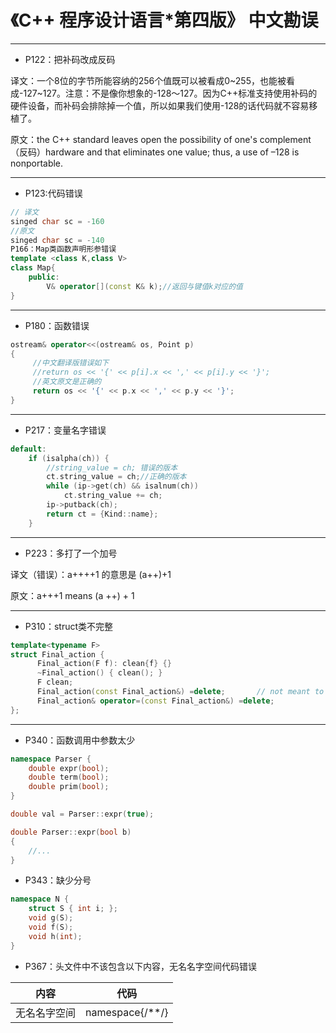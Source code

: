 # 《C++ 程序设计语言*第四版》 中文勘误

---

* P122：把补码改成反码

译文：一个8位的字节所能容纳的256个值既可以被看成0~255，也能被看成-127~127。注意：不是像你想象的-128～127。因为C++标准支持使用补码的硬件设备，而补码会排除掉一个值，所以如果我们使用-128的话代码就不容易移植了。


原文：the C++ standard leaves open the possibility of one's complement （反码）hardware and that eliminates one value; thus, a use of –128 is nonportable. 

---

* P123:代码错误

``` C++
// 译文
singed char sc = -160
//原文
singed char sc = -140
P166：Map类函数声明形参错误
template <class K,class V>
class Map{
    public:
        V& operator[](const K& k);//返回与键值k对应的值
}
```

---

* P180：函数错误

``` C++
ostream& operator<<(ostream& os, Point p)
{
     //中文翻译版错误如下
     //return os << '{' << p[i].x << ',' << p[i].y << '}';
     //英文原文是正确的
     return os << '{' << p.x << ',' << p.y << '}';
}
```

---

* P217：变量名字错误

``` C++
default:
    if (isalpha(ch)) {
        //string_value = ch; 错误的版本
        ct.string_value = ch;//正确的版本
        while (ip->get(ch) && isalnum(ch))
            ct.string_value += ch;
        ip->putback(ch);
        return ct = {Kind::name};
    }
```

---

* P223：多打了一个加号

译文（错误）：a++++1 的意思是 (a++)+1 

原文：a+++1 means (a ++) + 1

---
* P310：struct类不完整
```c++
template<typename F>
struct Final_action {
      Final_action(F f): clean{f} {}
      ~Final_action() { clean(); }
      F clean;
      Final_action(const Final_action&) =delete;       // not meant to be copied (§3.3.4, §17.6.4)
      Final_action& operator=(const Final_action&) =delete;
};
```

---
* P340：函数调用中参数太少

```c++
namespace Parser {
	double expr(bool);
	double term(bool);
	double prim(bool);
}

double val = Parser::expr(true);

double Parser::expr(bool b)
{
	//...
}

```

* P343：缺少分号

```c++
namespace N {
	struct S { int i; };
	void g(S);
	void f(S);
	void h(int);
}
```

* P367：头文件中不该包含以下内容，无名名字空间代码错误

|内容|代码|
|:---:|:---:|
|无名名字空间|namespace{/**/}|

